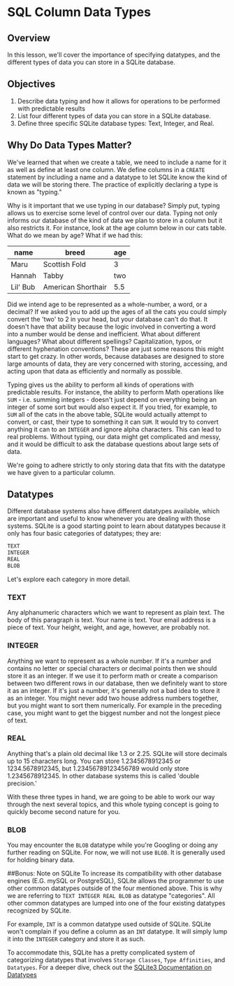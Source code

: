 # SQL Column Data Types

## Overview 
In this lesson, we'll cover the importance of specifying datatypes, and the different types of data you can store in a SQLite database.

## Objectives

1. Describe data typing and how it allows for operations to be performed with predictable results
2. List four different types of data you can store in a SQLite database. 
3. Define three specific SQLite database types: Text, Integer, and Real.

## Why Do Data Types Matter?

We've learned that when we create a table, we need to include a name for it as well as define at least one column. We define columns in a `CREATE` statement by including a name and a datatype to let SQLite know the kind of data we will be storing there. The practice of explicitly declaring a type is known as "typing." 

Why is it important that we use typing in our database? Simply put, typing allows us to exercise some level of control over our data. Typing not only informs our database of the kind of data we plan to store in a column but it also restricts it. For instance, look at the age column below in our cats table. What do we mean by age? What if we had this:

| name  |  breed  |  age  |
|-------|---------|-------|
| Maru  |  Scottish Fold |   3   |
| Hannah |  Tabby  |  two  |
| Lil' Bub |  American Shorthair  |  5.5  |

Did we intend age to be represented as a whole-number, a word, or a decimal? If we asked you to add up the ages of all the cats you could simply convert the 'two' to 2 in your head, but your database can't do that. It doesn't have that ability because the logic involved in converting a word into a number would be dense and inefficient. What about different languages? What about different spellings? Capitalization, typos, or different hyphenation conventions? These are just some reasons this might start to get crazy. In other words, because databases are designed to store large amounts of data, they are very concerned with storing, accessing, and acting upon that data as efficiently and normally as possible.

Typing gives us the ability to perform all kinds of operations with predictable results. For instance, the ability to perform Math operations like `SUM` - i.e. summing integers - doesn't just depend on everything being an integer of some sort but would also expect it. If you tried, for example,  to `SUM` all of the cats in the above table, SQLite would actually attempt to convert, or cast, their type to something it can `SUM`. It would try to convert anything it can to an `INTEGER` and ignore alpha characters. This can lead to real problems. Without typing, our data might get complicated and messy, and it would be difficult to ask the database questions about large sets of data.

We're going to adhere strictly to only storing data that fits with the datatype we have given to a particular column.

## Datatypes

Different database systems also have different datatypes available, which are important and useful to know whenever you are dealing with those systems. SQLite is a good starting point to learn about datatypes because it only has four basic categories of datatypes; they are:

```bash
TEXT
INTEGER
REAL
BLOB
```
Let's explore each category in more detail.

### TEXT

Any alphanumeric characters which we want to represent as plain text. The body of this paragraph is text. Your name is text. Your email address is a piece of text. Your height, weight, and age, however, are probably not.

### INTEGER

Anything we want to represent as a whole number. If it's a number and contains no letter or special characters or decimal points then we should store it as an integer. If we use it to perform math or create a comparison between two different rows in our database, then we definitely want to store it as an integer. If it's just a number, it's generally not a bad idea to store it as an integer. You might never add two house address numbers together, but you might want to sort them numerically. For example in the preceding case, you might want to get the biggest number and not the longest piece of text.

### REAL

Anything that's a plain old decimal like 1.3 or 2.25. SQLite will store decimals up to 15 characters long. You can store 1.2345678912345 or 1234.5678912345, but 1.23456789123456789 would only store 1.2345678912345. In other database systems this is called 'double precision.'

With these three types in hand, we are going to be able to work our way through the next several topics, and this whole typing concept is going to quickly become second nature for you.

### BLOB

You may encounter the `BLOB` datatype while you're Googling or doing any further reading on SQLite. For now, we will not use `BLOB`. It is generally used for holding binary data.

##Bonus: Note on SQLite
To increase its compatibility with other database engines (E.G. mySQL or PostgreSQL), SQLite allows the programmer to use other common datatypes outside of the four mentioned above. This is why we are referring to `TEXT INTEGER REAL BLOB` as datatype "categories". All other common datatypes are lumped into one of the four existing datatypes recognized by SQLite. 

For example, `INT` is a common datatype used outside of SQLite. SQLite won't complain if you define a column as an `INT` datatype. It will simply lump it into the `INTEGER` category and store it as such.

To accommodate this, SQLite has a pretty complicated system of categorizing datatypes that involves `Storage Classes`, `Type Affinities`, and `Datatypes`. For a deeper dive, check out the 
[SQLite3 Documentation on Datatypes](http://www.sqlite.org/datatype3.html)




